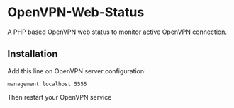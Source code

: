 # OpenVPN-Web-Status

A PHP based OpenVPN web status to monitor active OpenVPN connection.

## Installation

Add this line on OpenVPN server configuration:
```
management localhost 5555
```
Then restart your OpenVPN service
